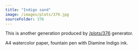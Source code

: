 ```yaml
---
title: "Indigo sand"
image: /images/plots/379.jpg
sourceFolder: 376
---
```


This is another generation produced by [/plots/376](/plots/376) generator.

A4 watercolor paper, fountain pen with Diamine Indigo ink.
